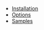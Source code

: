 * [Installation](installation.md)
* [Options](options.md)
* [Samples](https://chartjs-plugin-deferred.netlify.app/samples)
